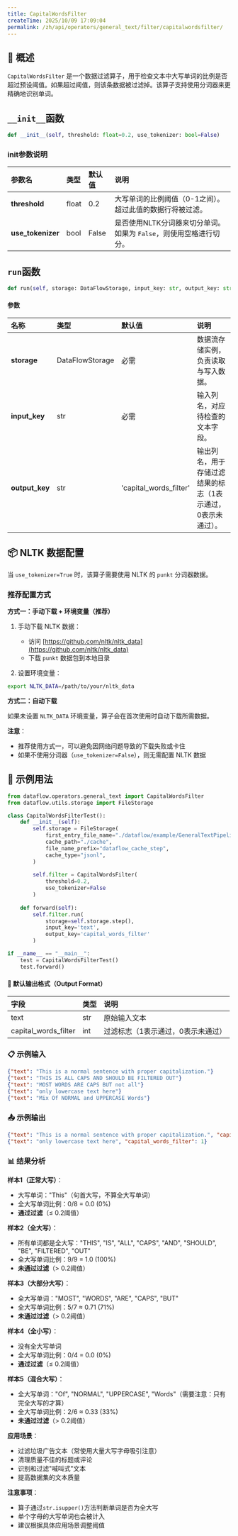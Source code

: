 ```yaml
---
title: CapitalWordsFilter
createTime: 2025/10/09 17:09:04
permalink: /zh/api/operators/general_text/filter/capitalwordsfilter/
---
```


## 📘 概述
`CapitalWordsFilter` 是一个数据过滤算子，用于检查文本中大写单词的比例是否超过预设阈值。如果超过阈值，则该条数据被过滤掉。该算子支持使用分词器来更精确地识别单词。

## `__init__`函数
```python
def __init__(self, threshold: float=0.2, use_tokenizer: bool=False)
```
### init参数说明
| 参数名 | 类型 | 默认值 | 说明 |
| :--- | :-- | :-- | :--- |
| **threshold** | float | 0.2 | 大写单词的比例阈值（0-1之间）。超过此值的数据行将被过滤。 |
| **use_tokenizer** | bool | False | 是否使用NLTK分词器来切分单词。如果为 `False`，则使用空格进行切分。 |

## `run`函数
```python
def run(self, storage: DataFlowStorage, input_key: str, output_key: str='capital_words_filter')
```
#### 参数
| 名称 | 类型 | 默认值 | 说明 |
| :--- | :--- | :--- | :--- |
| **storage** | DataFlowStorage | 必需 | 数据流存储实例，负责读取与写入数据。 |
| **input_key** | str | 必需 | 输入列名，对应待检查的文本字段。 |
| **output_key** | str | 'capital_words_filter' | 输出列名，用于存储过滤结果的标志（1表示通过，0表示未通过）。 |

## 📦 NLTK 数据配置

当 `use_tokenizer=True` 时，该算子需要使用 NLTK 的 `punkt` 分词器数据。

### 推荐配置方式

**方式一：手动下载 + 环境变量（推荐）**

1. 手动下载 NLTK 数据：
   - 访问 [https://github.com/nltk/nltk_data](https://github.com/nltk/nltk_data)
   - 下载 `punkt` 数据包到本地目录

2. 设置环境变量：
```bash
export NLTK_DATA=/path/to/your/nltk_data
```

**方式二：自动下载**

如果未设置 `NLTK_DATA` 环境变量，算子会在首次使用时自动下载所需数据。

**注意**：
- 推荐使用方式一，可以避免因网络问题导致的下载失败或卡住
- 如果不使用分词器（`use_tokenizer=False`），则无需配置 NLTK 数据

## 🧠 示例用法

```python
from dataflow.operators.general_text import CapitalWordsFilter
from dataflow.utils.storage import FileStorage

class CapitalWordsFilterTest():
    def __init__(self):
        self.storage = FileStorage(
            first_entry_file_name="./dataflow/example/GeneralTextPipeline/capital_words_test_input.jsonl",
            cache_path="./cache",
            file_name_prefix="dataflow_cache_step",
            cache_type="jsonl",
        )
        
        self.filter = CapitalWordsFilter(
            threshold=0.2,
            use_tokenizer=False
        )
        
    def forward(self):
        self.filter.run(
            storage=self.storage.step(),
            input_key='text',
            output_key='capital_words_filter'
        )

if __name__ == "__main__":
    test = CapitalWordsFilterTest()
    test.forward()
```

#### 🧾 默认输出格式（Output Format）

| 字段 | 类型 | 说明 |
| :--- | :---- | :---------- |
| text | str | 原始输入文本 |
| capital_words_filter | int | 过滤标志（1表示通过，0表示未通过） |

### 📋 示例输入

```json
{"text": "This is a normal sentence with proper capitalization."}
{"text": "THIS IS ALL CAPS AND SHOULD BE FILTERED OUT"}
{"text": "MOST WORDS ARE CAPS BUT not all"}
{"text": "only lowercase text here"}
{"text": "Mix Of NORMAL and UPPERCASE Words"}
```

### 📤 示例输出

```json
{"text": "This is a normal sentence with proper capitalization.", "capital_words_filter": 1}
{"text": "only lowercase text here", "capital_words_filter": 1}
```

### 📊 结果分析

**样本1（正常大写）**：
- 大写单词："This"（句首大写，不算全大写单词）
- 全大写单词比例：0/8 = 0.0 (0%)
- **通过过滤**（≤ 0.2阈值）

**样本2（全大写）**：
- 所有单词都是全大写："THIS", "IS", "ALL", "CAPS", "AND", "SHOULD", "BE", "FILTERED", "OUT"
- 全大写单词比例：9/9 = 1.0 (100%)
- **未通过过滤**（> 0.2阈值）

**样本3（大部分大写）**：
- 全大写单词："MOST", "WORDS", "ARE", "CAPS", "BUT"
- 全大写单词比例：5/7 ≈ 0.71 (71%)
- **未通过过滤**（> 0.2阈值）

**样本4（全小写）**：
- 没有全大写单词
- 全大写单词比例：0/4 = 0.0 (0%)
- **通过过滤**（≤ 0.2阈值）

**样本5（混合大写）**：
- 全大写单词："Of", "NORMAL", "UPPERCASE", "Words"（需要注意：只有完全大写的才算）
- 全大写单词比例：2/6 ≈ 0.33 (33%)
- **未通过过滤**（> 0.2阈值）

**应用场景**：
- 过滤垃圾广告文本（常使用大量大写字母吸引注意）
- 清理质量不佳的标题或评论
- 识别和过滤"喊叫式"文本
- 提高数据集的文本质量

**注意事项**：
- 算子通过`str.isupper()`方法判断单词是否为全大写
- 单个字母的大写单词也会被计入
- 建议根据具体应用场景调整阈值
